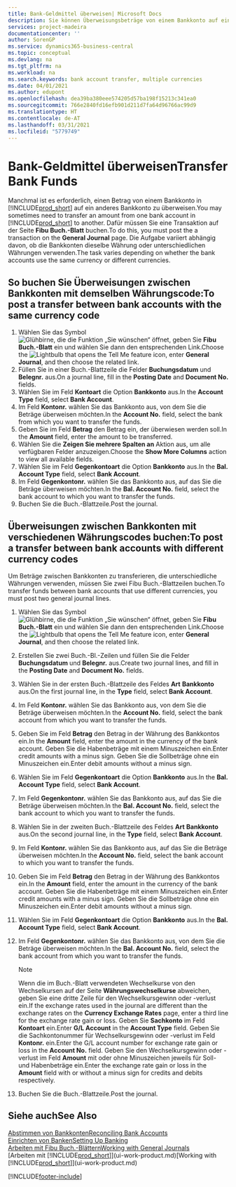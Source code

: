 ```yaml
---
title: Bank-Geldmittel überweisen| Microsoft Docs
description: Sie können Überweisungsbeträge von einem Bankkonto auf ein anders übertragen, einschließlich verschiedene Währungen, indem Sie die Transaktion im Fibu Buch.-Blatt buchen.
services: project-madeira
documentationcenter: ''
author: SorenGP
ms.service: dynamics365-business-central
ms.topic: conceptual
ms.devlang: na
ms.tgt_pltfrm: na
ms.workload: na
ms.search.keywords: bank account transfer, multiple currencies
ms.date: 04/01/2021
ms.author: edupont
ms.openlocfilehash: dea39ba380eee574205d57ba198f15213c341ea0
ms.sourcegitcommit: 766e2840fd16efb901d211d7fa64d96766ac99d9
ms.translationtype: HT
ms.contentlocale: de-AT
ms.lasthandoff: 03/31/2021
ms.locfileid: "5779749"
---
```

# <a name="transfer-bank-funds"></a><span data-ttu-id="dd156-103">Bank-Geldmittel überweisen</span><span class="sxs-lookup"><span data-stu-id="dd156-103">Transfer Bank Funds</span></span>
<span data-ttu-id="dd156-104">Manchmal ist es erforderlich, einen Betrag von einem Bankkonto in [!INCLUDE[prod_short](includes/prod_short.md)] auf ein anderes Bankkonto zu überweisen.</span><span class="sxs-lookup"><span data-stu-id="dd156-104">You may sometimes need to transfer an amount from one bank account in [!INCLUDE[prod_short](includes/prod_short.md)] to another.</span></span> <span data-ttu-id="dd156-105">Dafür müssen Sie eine Transaktion auf der Seite **Fibu Buch.-Blatt** buchen.</span><span class="sxs-lookup"><span data-stu-id="dd156-105">To do this, you must post the a transaction on the **General Journal** page.</span></span> <span data-ttu-id="dd156-106">Die Aufgabe variiert abhängig davon, ob die Bankkonten dieselbe Währung oder unterschiedlichen Währungen verwenden.</span><span class="sxs-lookup"><span data-stu-id="dd156-106">The task varies depending on whether the bank accounts use the same currency or different currencies.</span></span>

## <a name="to-post-a-transfer-between-bank-accounts-with-the-same-currency-code"></a><span data-ttu-id="dd156-107">So buchen Sie Überweisungen zwischen Bankkonten mit demselben Währungscode:</span><span class="sxs-lookup"><span data-stu-id="dd156-107">To post a transfer between bank accounts with the same currency code</span></span>
1. <span data-ttu-id="dd156-108">Wählen Sie das Symbol ![Glühbirne, die die Funktion „Sie wünschen“ öffnet](media/ui-search/search_small.png "Tell Me-Funktion"), geben Sie **Fibu Buch.-Blatt** ein und wählen Sie dann den entsprechenden Link.</span><span class="sxs-lookup"><span data-stu-id="dd156-108">Choose the ![Lightbulb that opens the Tell Me feature](media/ui-search/search_small.png "Tell me what you want to do") icon, enter **General Journal**, and then choose the related link.</span></span>
2. <span data-ttu-id="dd156-109">Füllen Sie in einer Buch.-Blattzeile die Felder **Buchungsdatum** und **Belegnr.** aus.</span><span class="sxs-lookup"><span data-stu-id="dd156-109">On a journal line, fill in the **Posting Date** and **Document No.** fields.</span></span>
3. <span data-ttu-id="dd156-110">Wählen Sie im Feld **Kontoart** die Option **Bankkonto** aus.</span><span class="sxs-lookup"><span data-stu-id="dd156-110">In the **Account Type** field, select **Bank Account**.</span></span>
4. <span data-ttu-id="dd156-111">Im Feld **Kontonr.** wählen Sie das Bankkonto aus, von dem Sie die Beträge überweisen möchten.</span><span class="sxs-lookup"><span data-stu-id="dd156-111">In the **Account No.** field, select the bank from which you want to transfer the funds.</span></span>
5. <span data-ttu-id="dd156-112">Geben Sie im Feld **Betrag** den Betrag ein, der überwiesen werden soll.</span><span class="sxs-lookup"><span data-stu-id="dd156-112">In the **Amount** field, enter the amount to be transferred.</span></span>
6. <span data-ttu-id="dd156-113">Wählen Sie die **Zeigen Sie mehrere Spalten an** Aktion aus, um alle verfügbaren Felder anzuzeigen.</span><span class="sxs-lookup"><span data-stu-id="dd156-113">Choose the **Show More Columns** action to view all available fields.</span></span>
7. <span data-ttu-id="dd156-114">Wählen Sie im Feld **Gegenkontoart** die Option **Bankkonto** aus.</span><span class="sxs-lookup"><span data-stu-id="dd156-114">In the **Bal. Account Type** field, select **Bank Account**.</span></span>
8. <span data-ttu-id="dd156-115">Im Feld **Gegenkontonr.** wählen Sie das Bankkonto aus, auf das Sie die Beträge überweisen möchten.</span><span class="sxs-lookup"><span data-stu-id="dd156-115">In the **Bal. Account No.** field, select the bank account to which you want to transfer the funds.</span></span>
9. <span data-ttu-id="dd156-116">Buchen Sie die Buch.-Blattzeile.</span><span class="sxs-lookup"><span data-stu-id="dd156-116">Post the journal.</span></span>

## <a name="to-post-a-transfer-between-bank-accounts-with-different-currency-codes"></a><span data-ttu-id="dd156-117">Überweisungen zwischen Bankkonten mit verschiedenen Währungscodes buchen:</span><span class="sxs-lookup"><span data-stu-id="dd156-117">To post a transfer between bank accounts with different currency codes</span></span>
<span data-ttu-id="dd156-118">Um Beträge zwischen Bankkonten zu transferieren, die unterschiedliche Währungen verwenden, müssen Sie zwei Fibu Buch.-Blattzeilen buchen.</span><span class="sxs-lookup"><span data-stu-id="dd156-118">To transfer funds between bank accounts that use different currencies, you must post two general journal lines.</span></span>

1. <span data-ttu-id="dd156-119">Wählen Sie das Symbol ![Glühbirne, die die Funktion „Sie wünschen“ öffnet](media/ui-search/search_small.png "Tell Me-Funktion"), geben Sie **Fibu Buch.-Blatt** ein und wählen Sie dann den entsprechenden Link.</span><span class="sxs-lookup"><span data-stu-id="dd156-119">Choose the ![Lightbulb that opens the Tell Me feature](media/ui-search/search_small.png "Tell me what you want to do") icon, enter **General Journal**, and then choose the related link.</span></span>
2. <span data-ttu-id="dd156-120">Erstellen Sie zwei Buch.-Bl.-Zeilen und füllen Sie die Felder **Buchungsdatum** und **Belegnr.** aus.</span><span class="sxs-lookup"><span data-stu-id="dd156-120">Create two journal lines, and fill in the **Posting Date** and **Document No.** fields.</span></span>
3. <span data-ttu-id="dd156-121">Wählen Sie in der ersten Buch.-Blattzeile des Feldes **Art** **Bankkonto** aus.</span><span class="sxs-lookup"><span data-stu-id="dd156-121">On the first journal line, in the **Type** field, select **Bank Account**.</span></span>
4. <span data-ttu-id="dd156-122">Im Feld **Kontonr.** wählen Sie das Bankkonto aus, von dem Sie die Beträge überweisen möchten.</span><span class="sxs-lookup"><span data-stu-id="dd156-122">In the **Account No.** field, select the bank account from which you want to transfer the funds.</span></span>
5. <span data-ttu-id="dd156-123">Geben Sie im Feld **Betrag** den Betrag in der Währung des Bankkontos ein.</span><span class="sxs-lookup"><span data-stu-id="dd156-123">In the **Amount** field, enter the amount in the currency of the bank account.</span></span> <span data-ttu-id="dd156-124">Geben Sie die Habenbeträge mit einem Minuszeichen ein.</span><span class="sxs-lookup"><span data-stu-id="dd156-124">Enter credit amounts with a minus sign.</span></span> <span data-ttu-id="dd156-125">Geben Sie die Sollbeträge ohne ein Minuszeichen ein.</span><span class="sxs-lookup"><span data-stu-id="dd156-125">Enter debit amounts without a minus sign.</span></span>
6. <span data-ttu-id="dd156-126">Wählen Sie im Feld **Gegenkontoart** die Option **Bankkonto** aus.</span><span class="sxs-lookup"><span data-stu-id="dd156-126">In the **Bal. Account Type** field, select **Bank Account**.</span></span>
7. <span data-ttu-id="dd156-127">Im Feld **Gegenkontonr.** wählen Sie das Bankkonto aus, auf das Sie die Beträge überweisen möchten.</span><span class="sxs-lookup"><span data-stu-id="dd156-127">In the **Bal. Account No.** field, select the bank account to which you want to transfer the funds.</span></span>
8. <span data-ttu-id="dd156-128">Wählen Sie in der zweiten Buch.-Blattzeile des Feldes **Art** **Bankkonto** aus.</span><span class="sxs-lookup"><span data-stu-id="dd156-128">On the second journal line, in the **Type** field, select **Bank Account**.</span></span>
9. <span data-ttu-id="dd156-129">Im Feld **Kontonr.** wählen Sie das Bankkonto aus, auf das Sie die Beträge überweisen möchten.</span><span class="sxs-lookup"><span data-stu-id="dd156-129">In the **Account No.** field, select the bank account to which you want to transfer the funds.</span></span>
10. <span data-ttu-id="dd156-130">Geben Sie im Feld **Betrag** den Betrag in der Währung des Bankkontos ein.</span><span class="sxs-lookup"><span data-stu-id="dd156-130">In the **Amount** field, enter the amount in the currency of the bank account.</span></span> <span data-ttu-id="dd156-131">Geben Sie die Habenbeträge mit einem Minuszeichen ein.</span><span class="sxs-lookup"><span data-stu-id="dd156-131">Enter credit amounts with a minus sign.</span></span> <span data-ttu-id="dd156-132">Geben Sie die Sollbeträge ohne ein Minuszeichen ein.</span><span class="sxs-lookup"><span data-stu-id="dd156-132">Enter debit amounts without a minus sign.</span></span>
11. <span data-ttu-id="dd156-133">Wählen Sie im Feld **Gegenkontoart** die Option **Bankkonto** aus.</span><span class="sxs-lookup"><span data-stu-id="dd156-133">In the **Bal. Account Type** field, select **Bank Account**.</span></span>  
12. <span data-ttu-id="dd156-134">Im Feld **Gegenkontonr.** wählen Sie das Bankkonto aus, von dem Sie die Beträge überweisen möchten.</span><span class="sxs-lookup"><span data-stu-id="dd156-134">In the **Bal. Account No.** field, select the bank account from which you want to transfer the funds.</span></span>

    > [!NOTE]  
    > <span data-ttu-id="dd156-135">Wenn die im Buch.-Blatt verwendeten Wechselkurse von den Wechselkursen auf der Seite **Währungswechselkurse** abweichen, geben Sie eine dritte Zeile für den Wechselkursgewinn oder -verlust ein.</span><span class="sxs-lookup"><span data-stu-id="dd156-135">If the exchange rates used in the journal are different than the exchange rates on the **Currency Exchange Rates** page, enter a third line for the exchange rate gain or loss.</span></span> <span data-ttu-id="dd156-136">Geben Sie **Sachkonto** im Feld **Kontoart** ein.</span><span class="sxs-lookup"><span data-stu-id="dd156-136">Enter **G/L Account** in the **Account Type** field.</span></span> <span data-ttu-id="dd156-137">Geben Sie die Sachkontonummer für Wechselkursgewinn oder -verlust im Feld **Kontonr.** ein.</span><span class="sxs-lookup"><span data-stu-id="dd156-137">Enter the G/L account number for exchange rate gain or loss in the **Account No.** field.</span></span> <span data-ttu-id="dd156-138">Geben Sie den Wechselkursgewinn oder - verlust im Feld **Amount** mit oder ohne Minuszeichen jeweils für Soll- und Habenbeträge ein.</span><span class="sxs-lookup"><span data-stu-id="dd156-138">Enter the exchange rate gain or loss in the **Amount** field with or without a minus sign for credits and debits respectively.</span></span>
13. <span data-ttu-id="dd156-139">Buchen Sie die Buch.-Blattzeile.</span><span class="sxs-lookup"><span data-stu-id="dd156-139">Post the journal.</span></span>

## <a name="see-also"></a><span data-ttu-id="dd156-140">Siehe auch</span><span class="sxs-lookup"><span data-stu-id="dd156-140">See Also</span></span>
[<span data-ttu-id="dd156-141">Abstimmen von Bankkonten</span><span class="sxs-lookup"><span data-stu-id="dd156-141">Reconciling Bank Accounts</span></span>](bank-manage-bank-accounts.md)  
[<span data-ttu-id="dd156-142">Einrichten von Banken</span><span class="sxs-lookup"><span data-stu-id="dd156-142">Setting Up Banking</span></span>](bank-setup-banking.md)  
[<span data-ttu-id="dd156-143">Arbeiten mit Fibu Buch.-Blättern</span><span class="sxs-lookup"><span data-stu-id="dd156-143">Working with General Journals</span></span>](ui-work-general-journals.md)  
<span data-ttu-id="dd156-144">[Arbeiten mit [!INCLUDE[prod_short](includes/prod_short.md)]](ui-work-product.md)</span><span class="sxs-lookup"><span data-stu-id="dd156-144">[Working with [!INCLUDE[prod_short](includes/prod_short.md)]](ui-work-product.md)</span></span>


[!INCLUDE[footer-include](includes/footer-banner.md)]